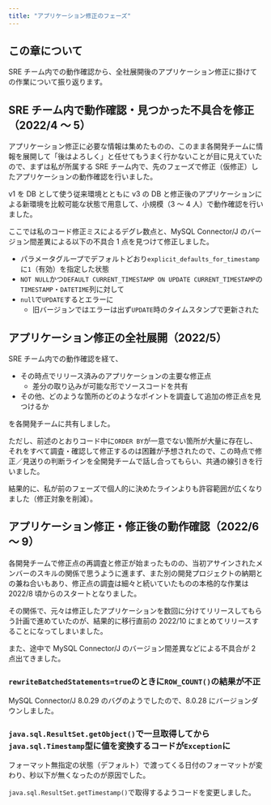 ```yaml
---
title: "アプリケーション修正のフェーズ"
---
```


## この章について

SRE チーム内での動作確認から、全社展開後のアプリケーション修正に掛けての作業について振り返ります。

## SRE チーム内で動作確認・見つかった不具合を修正（2022/4 〜 5）

アプリケーション修正に必要な情報は集めたものの、このまま各開発チームに情報を展開して「後はよろしく」と任せてもうまく行かないことが目に見えていたので、まずは私が所属する SRE チーム内で、先のフェーズで修正（仮修正）したアプリケーションの動作確認を行いました。

v1 を DB として使う従来環境とともに v3 の DB と修正後のアプリケーションによる新環境を比較可能な状態で用意して、小規模（3 〜 4 人）で動作確認を行いました。

ここでは私のコード修正ミスによるデグレ数点と、MySQL Connector/J のバージョン間差異による以下の不具合 1 点を見つけて修正しました。

- パラメータグループでデフォルトどおり`explicit_defaults_for_timestamp`に`1`（有効）を指定した状態
- `NOT NULL`かつ`DEFAULT CURRENT_TIMESTAMP ON UPDATE CURRENT_TIMESTAMP`の`TIMESTAMP`・`DATETIME`列に対して
- `null`で`UPDATE`するとエラーに
  - 旧バージョンではエラーは出ず`UPDATE`時のタイムスタンプで更新された

## アプリケーション修正の全社展開（2022/5）

SRE チーム内での動作確認を経て、

- その時点でリリース済みのアプリケーションの主要な修正点
  - 差分の取り込みが可能な形でソースコードを共有
- その他、どのような箇所のどのようなポイントを調査して追加の修正点を見つけるか

を各開発チームに共有しました。

ただし、前述のとおりコード中に`ORDER BY`が一意でない箇所が大量に存在し、それをすべて調査・確認して修正するのは困難が予想されたので、この時点で修正／見送りの判断ラインを全開発チームで話し合ってもらい、共通の線引きを行いました。

結果的に、私が前のフェーズで個人的に決めたラインよりも許容範囲が広くなりました（修正対象を削減）。

## アプリケーション修正・修正後の動作確認（2022/6 〜 9）

各開発チームで修正点の再調査と修正が始まったものの、当初アサインされたメンバーのスキルの関係で思うように進まず、また別の開発プロジェクトの納期との兼ね合いもあり、修正点の調査は細々と続いていたものの本格的な作業は 2022/8 頃からのスタートとなりました。

その関係で、元々は修正したアプリケーションを数回に分けてリリースしてもらう計画で進めていたのが、結果的に移行直前の 2022/10 にまとめてリリースすることになってしまいました。

また、途中で MySQL Connector/J のバージョン間差異などによる不具合が 2 点出てきました。

### `rewriteBatchedStatements=true`のときに`ROW_COUNT()`の結果が不正

MySQL Connector/J 8.0.29 のバグのようでしたので、8.0.28 にバージョンダウンしました。

### `java.sql.ResultSet.getObject()`で一旦取得してから`java.sql.Timestamp`型に値を変換するコードが`Exception`に

フォーマット無指定の状態（デフォルト）で渡ってくる日付のフォーマットが変わり、秒以下が無くなったのが原因でした。

`java.sql.ResultSet.getTimestamp()`で取得するようコードを変更しました。
